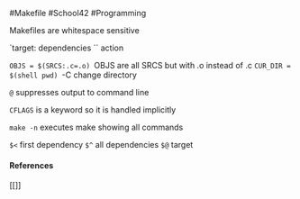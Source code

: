 #Makefile #School42 #Programming 

Makefiles are whitespace sensitive

`target: dependencies
``	action

`OBJS = $(SRCS:.c=.o)
`OBJS are all SRCS but with .o instead of .c
`CUR_DIR = $(shell pwd)
`-C change directory

`@` suppresses output to command line

`CFLAGS` is a keyword so it is handled implicitly

`make -n` executes make showing all commands

`$<` first dependency
`$^` all dependencies
`$@` target

#### References
[[]]